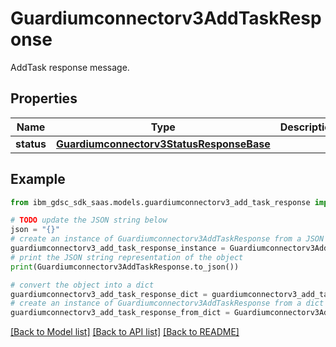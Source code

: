 # Guardiumconnectorv3AddTaskResponse

AddTask response message.

## Properties

Name | Type | Description | Notes
------------ | ------------- | ------------- | -------------
**status** | [**Guardiumconnectorv3StatusResponseBase**](Guardiumconnectorv3StatusResponseBase.md) |  | [optional] 

## Example

```python
from ibm_gdsc_sdk_saas.models.guardiumconnectorv3_add_task_response import Guardiumconnectorv3AddTaskResponse

# TODO update the JSON string below
json = "{}"
# create an instance of Guardiumconnectorv3AddTaskResponse from a JSON string
guardiumconnectorv3_add_task_response_instance = Guardiumconnectorv3AddTaskResponse.from_json(json)
# print the JSON string representation of the object
print(Guardiumconnectorv3AddTaskResponse.to_json())

# convert the object into a dict
guardiumconnectorv3_add_task_response_dict = guardiumconnectorv3_add_task_response_instance.to_dict()
# create an instance of Guardiumconnectorv3AddTaskResponse from a dict
guardiumconnectorv3_add_task_response_from_dict = Guardiumconnectorv3AddTaskResponse.from_dict(guardiumconnectorv3_add_task_response_dict)
```
[[Back to Model list]](../README.md#documentation-for-models) [[Back to API list]](../README.md#documentation-for-api-endpoints) [[Back to README]](../README.md)


